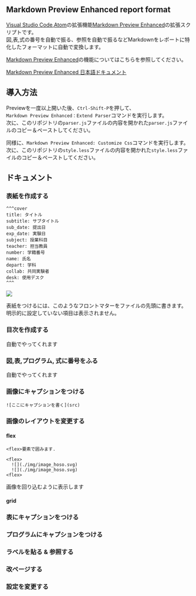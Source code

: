 ## Markdown Preview Enhanced report format

[Visual Studio Code](https://code.visualstudio.com/),[Atom](https://atom.io/)の拡張機能[Markdown Preview Enhanced](https://github.com/shd101wyy/markdown-preview-enhanced)の拡張スクリプトです。  
図,表,式の番号を自動で振る、参照を自動で振るなどMarkdownをレポートに特化したフォーマットに自動で変換します。  


[Markdown Preview Enhanced](https://github.com/shd101wyy/markdown-preview-enhanced)の機能についてはこちらを参照してください。  

[Markdown Preview Enhanced 日本語ドキュメント](https://shd101wyy.github.io/markdown-preview-enhanced/#/ja-jp/)

## 導入方法
Previewを一度以上開いた後、`Ctrl-Shift-P`を押して、    
`Markdown Preview Enhanced：Extend Parser`コマンドを実行します。   
次に、このリポジトリの`parser.js`ファイルの内容を開かれた`parser.js`ファイルのコピー＆ペーストしてください。
  
同様に、`Markdown Preview Enhanced: Customize Css`コマンドを実行します。   
次に、このリポジトリの`style.less`ファイルの内容を開かれた`style.less`ファイルのコピー＆ペーストしてください。

## ドキュメント

### 表紙を作成する

```
^^^cover
title: タイトル
subtitle: サブタイトル
sub_date: 提出日
exp_date: 実験日
subject: 授業科目
teacher: 担当教員
number: 学籍番号
name: 氏名
depart: 学科
collab: 共同実験者
desk: 使用デスク
^^^
```

![](./img/cover.jpg)

表紙をつけるには、このようなフロントマターをファイルの先頭に書きます。
明示的に設定していない項目は表示されません。

### 目次を作成する
自動でやってくれます

### 図,表,プログラム, 式に番号をふる
自動でやってくれます

### 画像にキャプションをつける

```
![ここにキャプションを書く](src)
```

### 画像のレイアウトを変更する
#### flex

```
<flex>要素で囲みます.

<flex>
  ![](./img/image_hoso.svg)
  ![](./img/image_hoso.svg)
<flex>
```

画像を回り込むように表示します

#### grid

### 表にキャプションをつける
### プログラムにキャプションをつける

### ラベルを貼る & 参照する

### 改ページする

### 設定を変更する

